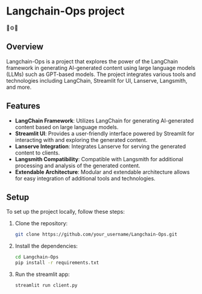 # Langchain-Ops project

🤖⚙️🔗

## Overview

Langchain-Ops is a project that explores the power of the LangChain framework in generating AI-generated content using large language models (LLMs) such as GPT-based models. The project integrates various tools and technologies including LangChain, Streamlit for UI, Lanserve, Langsmith, and more.

## Features

- **LangChain Framework**: Utilizes LangChain for generating AI-generated content based on large language models.
- **Streamlit UI**: Provides a user-friendly interface powered by Streamlit for interacting with and exploring the generated content.
- **Lanserve Integration**: Integrates Lanserve for serving the generated content to clients.
- **Langsmith Compatibility**: Compatible with Langsmith for additional processing and analysis of the generated content.
- **Extendable Architecture**: Modular and extendable architecture allows for easy integration of additional tools and technologies.

## Setup

To set up the project locally, follow these steps:

1. Clone the repository:

   ```bash
   git clone https://github.com/your_username/Langchain-Ops.git
2. Install the dependencies:

   ```bash
   cd Langchain-Ops
   pip install -r requirements.txt
3. Run the streamlit app:
   
   ```bash
   streamlit run client.py
